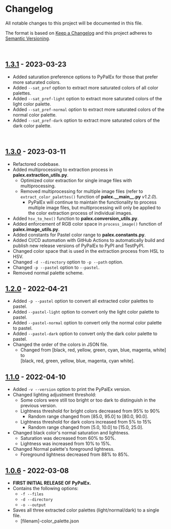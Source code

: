 # Changelog

All notable changes to this project will be documented in this file.

The format is based on [Keep a Changelog](http://keepachangelog.com/en/1.0.0/)
and this project adheres to [Semantic Versioning](http://semver.org/spec/v2.0.0.html).

<br>

## [1.3.1] - 2023-03-23
- Added saturation preference options to PyPalEx for those that prefer more saturated colors.
- Added `--sat_pref` option to extract more saturated colors of all color palettes.
- Added `--sat_pref-light` option to extract more saturated colors of the light color palette.
- Added `--sat_pref-normal` option to extract more saturated colors of the normal color palette.
- Added `--sat_pref-dark` option to extract more saturated colors of the dark color palette.

<br>

## [1.3.0] - 2023-03-11

- Refactored codebase.
- Added multiprocessing to extraction process in **palex.extraction\_utils.py**.
    - Optimized color extraction for single image files with multiprocessing.
    - Removed multiprocessing for multiple image files (refer to `extract_color_palettes()` function of **palex.\_\_main\_\_.py** _v1.2.0_).
        - PyPalEx will continue to maintain the functionality to process multiple image files, but multiprocessing will only be applied to the color extraction process of individual images.
- Added `hsv_to_hex()` function to **palex.conversion\_utils.py**.
- Added enforcement of RGB color space in `process_image()` function of **palex.image\_utils.py**.
- Added constants for Pastel color range to **palex.constants.py**.
- Added CI/CD automation with GitHub Actions to automatically build and publish new release versions of PyPalEx to PyPI and TestPyPI.
- Changed color space that is used in the extraction process from HSL to HSV.
- Changed `-d --directory` option to `-p --path` option.
- Changed `-p --pastel` option to `--pastel`.
- Removed normal palette scheme.

## [1.2.0] - 2022-04-21

- Added `-p --pastel` option to convert all extracted color palettes to pastel.
- Added `--pastel-light` option to convert only the light color palette to pastel.
- Added `--pastel-normal` option to convert only the normal color palette to pastel.
- Added `--pastel-dark` option to convert only the dark color palette to pastel.
- Changed the order of the colors in JSON file.
    - Changed from [black, red, yellow, green, cyan, blue, magenta, white] to  
    [black, red, green, yellow, blue, magenta, cyan white].


## [1.1.0] - 2022-04-10

- Added `-v --version` option to print the PyPalEx version.
- Changed lighting adjustment threshold:
    - Some colors were still too bright or too dark to distinguish in the previous version.
    - Lightness threshold for bright colors decreased from 95% to 90%
        - Random range changed from [85.0, 95.0] to [80.0, 90.0].
    - Lightness threshold for dark colors increased from 5% to 15%
        - Random range changed from [5.0, 10.0] to [15.0, 25.0].
- Changed black color's normal saturation and lightness.
    - Saturation was decreased from 60% to 50%.
    - Lightness was increased from 10% to 15%.
- Changed Normal palette's foreground lightness.
    - Foreground lightness decreased from 88% to 85%.


## [1.0.6] - 2022-03-08

- **FIRST INITIAL RELEASE OF PyPalEx.**
- Contains the following options:
    - `-f --files`
    - `-d --directory`
    - `-o --output`
- Saves all three extracted color palettes (light/normal/dark) to a single file.
    - [filenam]-color_palette.json


[1.3.1]: https://github.com/AlTimofeyev/pypalex/compare/1.3.0...1.3.1
[1.3.0]: https://github.com/AlTimofeyev/pypalex/compare/1.2.0...1.3.0
[1.2.0]: https://github.com/AlTimofeyev/pypalex/compare/1.1.0...1.2.0
[1.1.0]: https://github.com/AlTimofeyev/pypalex/compare/1.0.6...1.1.0
[1.0.6]: https://github.com/AlTimofeyev/pypalex/releases/tag/1.0.6